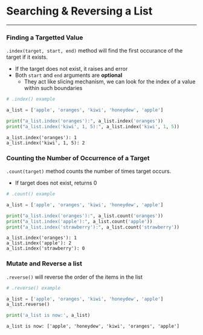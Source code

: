 # Searching & Reversing a List
---

### Finding a Targetted Value

```.index(target, start, end)``` method will find the first occurance of the target if it exists.
- If the target does not exist, it raises and error
- Both ```start``` and ```end``` arguments are __optional__
    - They act like slicing mechanism, we can look for the index of a value within such boundaries


```python
# .index() example

a_list = ['apple', 'oranges', 'kiwi', 'honeydew', 'apple']

print("a_list.index('oranges'):", a_list.index('oranges'))
print("a_list.index('kiwi', 1, 5):", a_list.index('kiwi', 1, 5))
```

    a_list.index('oranges'): 1
    a_list.index('kiwi', 1, 5): 2


### Counting the Number of Occurrence of a Target

```.count(target)``` method counts the number of times target occurs.
- If target does not exist, returns 0


```python
# .count() example

a_list = ['apple', 'oranges', 'kiwi', 'honeydew', 'apple']

print("a_list.index('oranges'):", a_list.count('oranges'))
print("a_list.index('apple'):", a_list.count('apple'))
print("a_list.index('strawberry'):", a_list.count('strawberry'))
```

    a_list.index('oranges'): 1
    a_list.index('apple'): 2
    a_list.index('strawberry'): 0


### Mutate and Reverse a list

```.reverse()``` will reverse the order of the items in the list


```python
# .reverse() example

a_list = ['apple', 'oranges', 'kiwi', 'honeydew', 'apple']
a_list.reverse()

print('a_list is now:', a_list)
```

    a_list is now: ['apple', 'honeydew', 'kiwi', 'oranges', 'apple']

